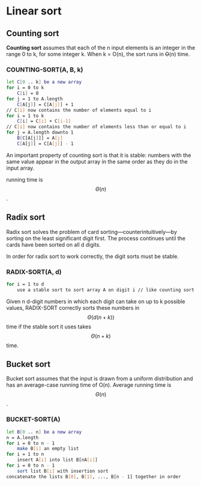 # Linear sort

## **Counting sort**

**Counting sort** assumes that each of the n input elements is an integer in the range 0 to k, for some integer k. When k = O\(n\), the sort runs in ~~O~~\(n\) time.

### COUNTING-SORT\(A, B, k\)

```bash
let C[0 .. k] be a new array
for i = 0 to k
    C[i] = 0
for j = 1 to A.length
    C[A[j]] = C[A[j]] + 1
// C[i] now contains the number of elements equal to i
for i = 1 to k
    C[i] = C[i] + C[i-1]
// C[i] now contains the number of elements less than or equal to i
for j = A.length downto 1
    B[C[A[j]]] = A[j]
    C[A[j]] = C[A[j]] - 1
```

An important property of counting sort is that it is stable: numbers with the same value appear in the output array in the same order as they do in the input array.

running time is $$\Theta(n)$$.

## Radix sort

Radix sort solves the problem of card sorting—counterintuitively—by sorting on the least significant digit first. The process continues until the cards have been sorted on all d digits.

In order for radix sort to work correctly, the digit sorts must be stable.

### RADIX-SORT\(A, d\)

```bash
for i = 1 to d
    use a stable sort to sort array A on digit i // like counting sort
```

Given n d-digit numbers in which each digit can take on up to k possible values, RADIX-SORT correctly sorts these numbers in $$\Theta(d(n+k))$$ time if the stable sort it uses takes $$\Theta(n+k)$$  time.

## Bucket sort

Bucket sort assumes that the input is drawn from a uniform distribution and has an average-case running time of O\(n\). Average running time is $$\Theta(n)$$.

### BUCKET-SORT\(A\)

```bash
let B[0 .. n] be a new array
n = A.length
for i = 0 to n - 1
    make B[i] an empty list
for i = 1 to n
    insert A[i] into list B[nA[i]]
for i = 0 to n - 1
    sort list B[i] with insertion sort
concatenate the lists B[0], B[1], ..., B[n - 1] together in order
```



